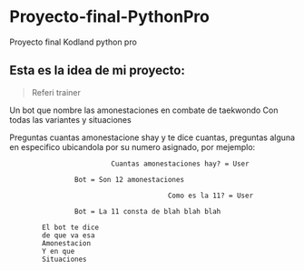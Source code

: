 # Proyecto-final-PythonPro
Proyecto final Kodland python pro 

## Esta es la idea de mi proyecto:
>
> Referi trainer

Un bot  que  nombre las amonestaciones en combate de taekwondo 
Con todas las variantes y situaciones

Preguntas cuantas amonestacione shay y te dice cuantas, preguntas alguna en especifico 
ubicandola por su numero asignado, por mejemplo:

					         Cuantas amonestaciones hay? = User
													
					Bot = Son 12 amonestaciones
							
						                   Como es la 11? = User

					Bot = La 11 consta de blah blah blah
     
			El bot te dice 
			de que va esa
			Amonestacion
			Y en que 
			Situaciones

